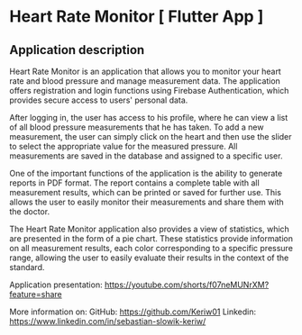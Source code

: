 # Heart Rate Monitor [ Flutter App ]

## Application description

Heart Rate Monitor is an application that allows you to monitor your heart rate and blood pressure and manage measurement data. The application offers registration and login functions using Firebase Authentication, which provides secure access to users' personal data.

After logging in, the user has access to his profile, where he can view a list of all blood pressure measurements that he has taken. To add a new measurement, the user can simply click on the heart and then use the slider to select the appropriate value for the measured pressure. All measurements are saved in the database and assigned to a specific user.

One of the important functions of the application is the ability to generate reports in PDF format. The report contains a complete table with all measurement results, which can be printed or saved for further use. This allows the user to easily monitor their measurements and share them with the doctor.

The Heart Rate Monitor application also provides a view of statistics, which are presented in the form of a pie chart. These statistics provide information on all measurement results, each color corresponding to a specific pressure range, allowing the user to easily evaluate their results in the context of the standard.

Application presentation: https://youtube.com/shorts/f07neMUNrXM?feature=share

More information on:
GitHub: https://github.com/Keriw01
Linkedin: https://www.linkedin.com/in/sebastian-slowik-keriw/
